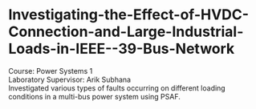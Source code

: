 # Investigating-the-Effect-of-HVDC-Connection-and-Large-Industrial-Loads-in-IEEE--39-Bus-Network
Course: Power Systems 1<br/> 
Laboratory Supervisor: Arik Subhana<br/> 
Investigated various types of faults occurring on different loading conditions in a multi-bus power system using PSAF.
